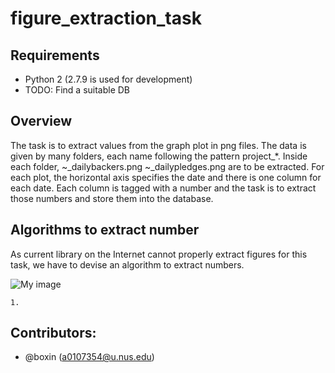 # figure_extraction_task

## Requirements

- Python 2 (2.7.9 is used for development)
- TODO: Find a suitable DB

## Overview

The task is to extract values from the graph plot in png files. The data is given by many folders, each name following the pattern project_*. Inside each folder, ~_dailybackers.png ~_dailypledges.png are to be extracted. For each plot, the horizontal axis specifies the date and there is one column for each date. Each column is tagged with a number and the task is to extract those numbers and store them into the database.

## Algorithms to extract number

As current library on the Internet cannot properly extract figures for this task, we have to devise an algorithm to extract numbers.

![My image](https://raw.githubusercontent.com/greed-is-good/image/master/2912609_dailybackers.png)

	1. 

## Contributors:
- @boxin (a0107354@u.nus.edu)
